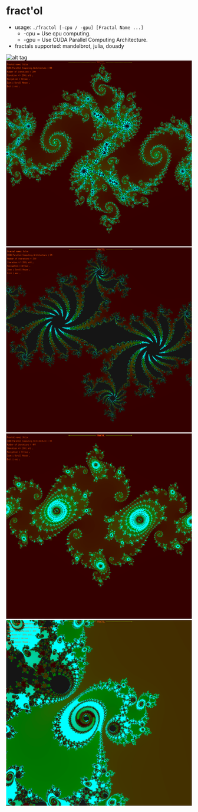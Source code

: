 fract'ol
=========

- usage: ```./fractol [-cpu / -gpu] [Fractal Name ...]```
	* -cpu = Use cpu computing.
	* -gpu = Use CUDA Parallel Computing Architecture.
- fractals supported: mandelbrot, julia, douady

![alt tag](img/fractol.gif)
![alt tag](img/sc1.png)
![alt tag](img/sc2.png)
![alt tag](img/sc4.png)
![alt tag](img/sc3.png)
